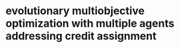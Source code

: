 evolutionary multiobjective optimization
with multiple agents
addressing credit assignment
==================================
